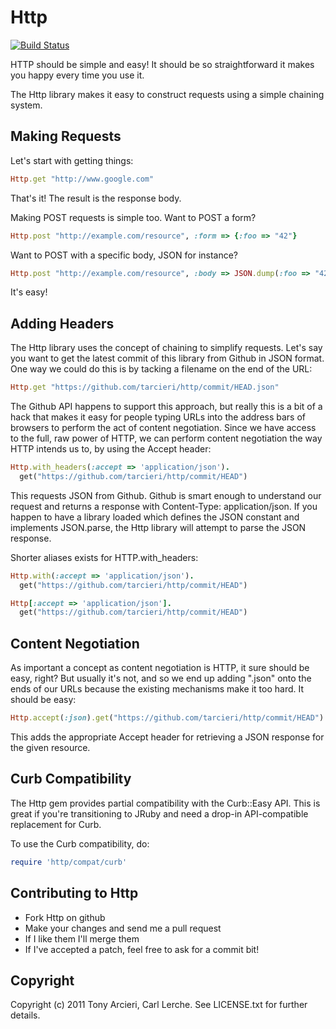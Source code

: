 Http
====
[![Build Status](https://secure.travis-ci.org/tarcieri/http.png?branch=master)](http://travis-ci.org/tarcieri/http)

HTTP should be simple and easy! It should be so straightforward it makes
you happy every time you use it.

The Http library makes it easy to construct requests using a simple chaining system.

Making Requests
---------------

Let's start with getting things:

```ruby
Http.get "http://www.google.com"
```

That's it! The result is the response body.

Making POST requests is simple too. Want to POST a form?

```ruby
Http.post "http://example.com/resource", :form => {:foo => "42"}
```

Want to POST with a specific body, JSON for instance?
```ruby
Http.post "http://example.com/resource", :body => JSON.dump(:foo => "42")
```

It's easy!

Adding Headers
--------------

The Http library uses the concept of chaining to simplify requests. Let's say
you want to get the latest commit of this library from Github in JSON format.
One way we could do this is by tacking a filename on the end of the URL:

```ruby
Http.get "https://github.com/tarcieri/http/commit/HEAD.json"
```

The Github API happens to support this approach, but really this is a bit of a
hack that makes it easy for people typing URLs into the address bars of
browsers to perform the act of content negotiation. Since we have access to
the full, raw power of HTTP, we can perform content negotiation the way HTTP
intends us to, by using the Accept header:

```ruby
Http.with_headers(:accept => 'application/json').
  get("https://github.com/tarcieri/http/commit/HEAD")
```

This requests JSON from Github. Github is smart enough to understand our
request and returns a response with Content-Type: application/json. If you
happen to have a library loaded which defines the JSON constant and implements
JSON.parse, the Http library will attempt to parse the JSON response.

Shorter aliases exists for HTTP.with_headers:

```ruby
Http.with(:accept => 'application/json').
  get("https://github.com/tarcieri/http/commit/HEAD")

Http[:accept => 'application/json'].
  get("https://github.com/tarcieri/http/commit/HEAD")
```

Content Negotiation
-------------------

As important a concept as content negotiation is HTTP, it sure should be easy,
right? But usually it's not, and so we end up adding ".json" onto the ends of
our URLs because the existing mechanisms make it too hard. It should be easy:

```ruby
Http.accept(:json).get("https://github.com/tarcieri/http/commit/HEAD")
```

This adds the appropriate Accept header for retrieving a JSON response for the
given resource.

Curb Compatibility
------------------

The Http gem provides partial compatibility with the Curb::Easy API. This is
great if you're transitioning to JRuby and need a drop-in API-compatible
replacement for Curb.

To use the Curb compatibility, do:

```ruby
require 'http/compat/curb'
```

Contributing to Http
--------------------

* Fork Http on github
* Make your changes and send me a pull request
* If I like them I'll merge them
* If I've accepted a patch, feel free to ask for a commit bit!

Copyright
---------

Copyright (c) 2011 Tony Arcieri, Carl Lerche. See LICENSE.txt for further details.
